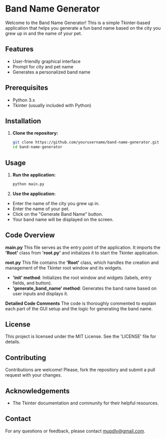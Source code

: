 # Band Name Generator

Welcome to the Band Name Generator! This is a simple Tkinter-based application that helps you generate a fun band name based on the city you grew up in and the name of your pet.

## Features

- User-friendly graphical interface
- Prompt for city and pet name
- Generates a personalized band name

## Prerequisites

- Python 3.x
- Tkinter (usually included with Python)

## Installation

1. **Clone the repository:**
   ```bash
   git clone https://github.com/yourusername/band-name-generator.git
   cd band-name-generator

## Usage

1. **Run the application:**
   ```bash
   python main.py

2. **Use the application:**
- Enter the name of the city you grew up in.
- Enter the name of your pet.
- Click on the "Generate Band Name" button.
- Your band name will be displayed on the screen.

## Code Overview

**main.py**
This file serves as the entry point of the application. It imports the **'Root'** class from **'root.py'** and
initializes it to start the Tkinter application.

**root.py**
This file contains the **'Root'** class, which handles the creation and management of the Tkinter root
window and its widgets.

- **'__init__' method**: Initializes the root window and widgets (labels, entry fields, and button).
- **'generate_band_name' method**: Generates the band name based on user inputs and displays it.

**Detailed Code Comments**
The code is thoroughly commented to explain each part of the GUI setup and the logic for
generating the band name.

## License

This project is licensed under the MIT License. See the 'LICENSE' file for details.

## Contributing

Contributions are welcome! Please, fork the repository and submit a pull request with your changes.

## Acknowledgements

- The Tkinter documentation and community for their helpful resources.

## Contact

For any questions or feedback, please contact mupdlv@gmail.com.
